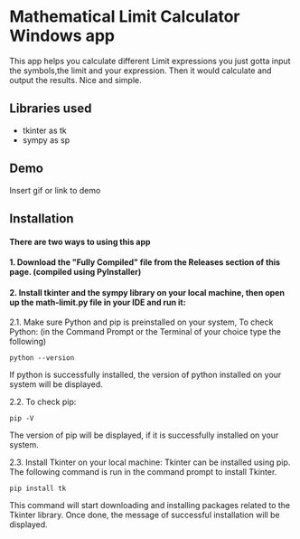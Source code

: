 
# Mathematical Limit Calculator Windows app

This app helps you calculate different Limit expressions you just gotta input the symbols,the limit and your expression. Then it would calculate and output the results. Nice and simple.


## Libraries used

 - tkinter as tk
 - sympy as sp


## Demo

Insert gif or link to demo


## Installation

#### There are two ways to using this app
#### 1. Download the "Fully Compiled" file from the Releases section of this page. (compiled using PyInstaller)

#### 2. Install tkinter and the sympy library on your local machine, then open up the math-limit.py file in your IDE and run it:

2.1. Make sure Python and pip is preinstalled on your system,
To check Python: (in the Command Prompt or the Terminal of your choice type the following)
```
python --version
```
If python is successfully installed, the version of python installed on your system will be displayed.

2.2. To check pip:
```
pip -V
```
The version of pip will be displayed, if it is successfully installed on your system.

2.3. Install Tkinter on your local machine:
Tkinter can be installed using pip. The following command is run in the command prompt to install Tkinter.
```
pip install tk
```
This command will start downloading and installing packages related to the Tkinter library. Once done, the message of successful installation will be displayed.

